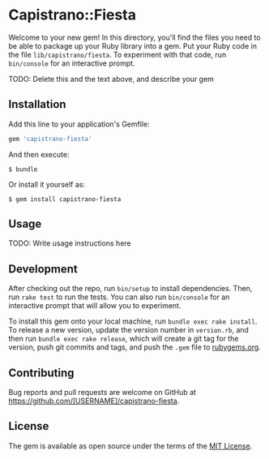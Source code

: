 # Capistrano::Fiesta

Welcome to your new gem! In this directory, you'll find the files you need to be able to package up your Ruby library into a gem. Put your Ruby code in the file `lib/capistrano/fiesta`. To experiment with that code, run `bin/console` for an interactive prompt.

TODO: Delete this and the text above, and describe your gem

## Installation

Add this line to your application's Gemfile:

```ruby
gem 'capistrano-fiesta'
```

And then execute:

    $ bundle

Or install it yourself as:

    $ gem install capistrano-fiesta

## Usage

TODO: Write usage instructions here

## Development

After checking out the repo, run `bin/setup` to install dependencies. Then, run `rake test` to run the tests. You can also run `bin/console` for an interactive prompt that will allow you to experiment.

To install this gem onto your local machine, run `bundle exec rake install`. To release a new version, update the version number in `version.rb`, and then run `bundle exec rake release`, which will create a git tag for the version, push git commits and tags, and push the `.gem` file to [rubygems.org](https://rubygems.org).

## Contributing

Bug reports and pull requests are welcome on GitHub at https://github.com/[USERNAME]/capistrano-fiesta.


## License

The gem is available as open source under the terms of the [MIT License](http://opensource.org/licenses/MIT).


